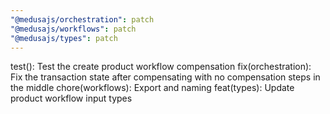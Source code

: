 ```yaml
---
"@medusajs/orchestration": patch
"@medusajs/workflows": patch
"@medusajs/types": patch
---
```


test(): Test the create product workflow compensation
fix(orchestration): Fix the transaction state after compensating with no compensation steps in the middle
chore(workflows): Export and naming
feat(types): Update product workflow input types
